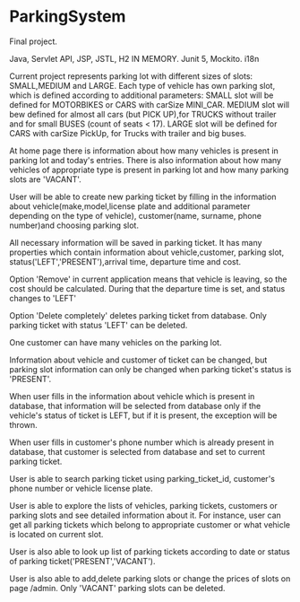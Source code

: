 # ParkingSystem
Final project.

Java, Servlet API, JSP, JSTL, H2 IN MEMORY.
Junit 5, Mockito.
i18n

Current project represents parking lot with different sizes of slots:
SMALL,MEDIUM and LARGE. Each type of vehicle has own parking slot,
which is defined according to additional parameters: SMALL slot will be
defined for MOTORBIKES or CARS with carSize MINI_CAR.
MEDIUM slot will bew defined for almost all cars (but PICK UP),for
TRUCKS without trailer and for small BUSES (count of  seats < 17).
LARGE slot will be defined for CARS with carSize PickUp, for Trucks
with trailer and big buses.

At home page there is information about how many vehicles is present
in parking lot and  today's entries. There is also information
about how many vehicles of appropriate type is present in parking lot and
how many parking slots are 'VACANT'.

User will be able to create new parking ticket by filling in the
information about vehicle(make,model,license plate and additional parameter
depending on the type of vehicle), customer(name, surname, phone number)and
choosing parking slot.

All necessary information will be saved in parking ticket. It has
many properties which contain information about vehicle,customer,
parking slot, status('LEFT','PRESENT'),arrival time, departure time and cost.

Option 'Remove' in current application means that vehicle is leaving,
so the cost should be calculated. During that the departure time is set, and
status changes to 'LEFT'

Option 'Delete completely' deletes parking ticket from database. Only
parking ticket with status 'LEFT' can be deleted.

One customer can have many vehicles on the parking lot.

Information about vehicle and customer of ticket can be changed, but parking slot
information can only be changed when parking ticket's status is 'PRESENT'.

When user fills in the information about vehicle which is present in database, that
information will be selected from database only if the vehicle's status of ticket is
LEFT, but if it is present, the exception will be thrown.

When user fills in customer's phone number which is already present in database,
that customer is selected from database and set to current parking ticket.

User is able to search parking ticket using parking_ticket_id,
customer's phone number or vehicle license plate.

User is able to explore the lists of vehicles, parking tickets,
customers or parking slots and see detailed information about it.
For instance, user can get all parking tickets which belong to appropriate
customer or what vehicle is located on current slot.

User is also able to look up list of parking tickets according to date
or status of parking ticket('PRESENT','VACANT').

User is also able to add,delete parking slots or change the prices of slots
on page /admin. Only 'VACANT' parking slots can be deleted.
